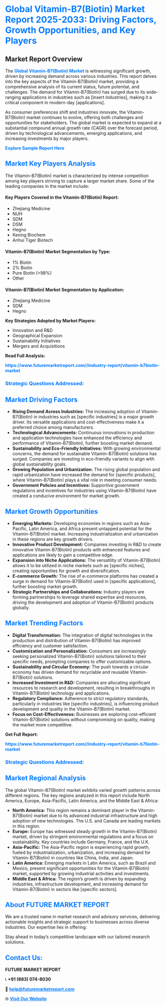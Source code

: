 <h1 style="color: #007BFF;">Global Vitamin-B7(Biotin) Market Report 2025-2033: Driving Factors, Growth Opportunities, and Key Players</h1>

<section id="overview">
<h2>Market Report Overview</h2>
<p>The <a href="https://www.futuremarketreport.com//industry-report/vitamin-b7biotin-market" style="color: #007BFF; text-decoration: none;"><strong>Global Vitamin-B7(Biotin) Market</strong></a> is witnessing significant growth, driven by increasing demand across various industries. This report delves into the key aspects of the Vitamin-B7(Biotin) market, providing a comprehensive analysis of its current status, future potential, and challenges. The demand for Vitamin-B7(Biotin) has surged due to its wide-ranging applications in industries such as [insert industries], making it a critical component in modern-day [applications].</p>
<p>As consumer preferences shift and industries innovate, the Vitamin-B7(Biotin) market continues to evolve, offering both challenges and opportunities for stakeholders. The global market is expected to expand at a substantial compound annual growth rate (CAGR) over the forecast period, driven by technological advancements, emerging applications, and increasing investments by major players.</p>
</section>

<section id="overview">
<p><a href="https://www.futuremarketreport.com//request-sample/reportId=79429" style="color: #007BFF; text-decoration: none;"><strong>Explore Sample Report Here</strong></a></p>
</section>

<section id="key-players">
<h2 style="color: #007BFF;">Market Key Players Analysis</h2>
<p>The Vitamin-B7(Biotin) market is characterized by intense competition among key players striving to capture a larger market share. Some of the leading companies in the market include:</p>
<h4>Key Players Covered in the Vitamin-B7(Biotin) Report:</h4>
<ul><li>Zhejiang Medicine</li><li>NUH</li><li>SDM</li><li>DSM</li><li>Hegno</li><li>Kexing Biochem</li><li>Anhui Tiger Biotech</li></ul>
<h4>Vitamin-B7(Biotin) Market Segmentation by Type:</h4>
<ul><li>1% Biotin</li><li>2% Biotin</li><li>Pure Biotin (&gt;98%)</li><li>Other</li></ul>

<h4>Vitamin-B7(Biotin) Market Segmentation by Application:</h4>
<ul><li>Zhejiang Medicine</li><li>SDM</li><li>Hegno</li></ul>
<p><strong>Key Strategies Adopted by Market Players:</strong></p>
<ul>
<li>Innovation and R&D</li>
<li>Geographical Expansion</li>
<li>Sustainability Initiatives</li>
<li>Mergers and Acquisitions</li>
</ul>
</section>

<section>
<p><strong>Read Full Analysis: </strong></p><a href="https://www.futuremarketreport.com//industry-report/vitamin-b7biotin-market" style="color: #007BFF; text-decoration: none;"><strong>https://www.futuremarketreport.com//industry-report/vitamin-b7biotin-market</strong></a>
<h3 style="color: #007BFF;">Strategic Questions Addressed:</h3>
</section>

<section id="driving-factors">
<h2 style="color: #007BFF;">Market Driving Factors</h2>
<ul>
<li><strong>Rising Demand Across Industries:</strong> The increasing adoption of Vitamin-B7(Biotin) in industries such as [specific industries] is a major growth driver. Its versatile applications and cost-effectiveness make it a preferred choice among manufacturers.</li>
<li><strong>Technological Advancements:</strong> Continuous innovations in production and application technologies have enhanced the efficiency and performance of Vitamin-B7(Biotin), further boosting market demand.</li>
<li><strong>Sustainability and Eco-Friendly Initiatives:</strong> With growing environmental concerns, the demand for sustainable Vitamin-B7(Biotin) solutions has surged. Companies are investing in eco-friendly variants to align with global sustainability goals.</li>
<li><strong>Growing Population and Urbanization:</strong> The rising global population and rapid urbanization have increased the demand for [specific products], where Vitamin-B7(Biotin) plays a vital role in meeting consumer needs.</li>
<li><strong>Government Policies and Incentives:</strong> Supportive government regulations and incentives for industries using Vitamin-B7(Biotin) have created a conducive environment for market growth.</li>
</ul>
</section>

<section id="growth-opportunities">
<h2 style="color: #007BFF;">Market Growth Opportunities</h2>
<ul>
<li><strong>Emerging Markets:</strong> Developing economies in regions such as Asia-Pacific, Latin America, and Africa present untapped potential for the Vitamin-B7(Biotin) market. Increasing industrialization and urbanization in these regions are key growth drivers.</li>
<li><strong>Innovative Product Development:</strong> Companies investing in R&D to create innovative Vitamin-B7(Biotin) products with enhanced features and applications are likely to gain a competitive edge.</li>
<li><strong>Expansion into Niche Applications:</strong> The versatility of Vitamin-B7(Biotin) allows it to be utilized in niche markets such as [specific niches], creating opportunities for growth and diversification.</li>
<li><strong>E-commerce Growth:</strong> The rise of e-commerce platforms has created a surge in demand for Vitamin-B7(Biotin) used in [specific applications], further boosting market growth.</li>
<li><strong>Strategic Partnerships and Collaborations:</strong> Industry players are forming partnerships to leverage shared expertise and resources, driving the development and adoption of Vitamin-B7(Biotin) products globally.</li>
</ul>
</section>

<section id="trending-factors">
<h2 style="color: #007BFF;">Market Trending Factors</h2>
<ul>
<li><strong>Digital Transformation:</strong> The integration of digital technologies in the production and distribution of Vitamin-B7(Biotin) has improved efficiency and customer satisfaction.</li>
<li><strong>Customization and Personalization:</strong> Consumers are increasingly seeking personalized Vitamin-B7(Biotin) solutions tailored to their specific needs, prompting companies to offer customizable options.</li>
<li><strong>Sustainability and Circular Economy:</strong> The push towards a circular economy has driven demand for recyclable and reusable Vitamin-B7(Biotin) solutions.</li>
<li><strong>Increased Investment in R&D:</strong> Companies are allocating significant resources to research and development, resulting in breakthroughs in Vitamin-B7(Biotin) technology and applications.</li>
<li><strong>Regulatory Compliance:</strong> Adherence to strict regulatory standards, particularly in industries like [specific industries], is influencing product development and quality in the Vitamin-B7(Biotin) market.</li>
<li><strong>Focus on Cost-Effectiveness:</strong> Businesses are exploring cost-efficient Vitamin-B7(Biotin) solutions without compromising on quality, making the market more competitive.</li>
</ul>
</section>

<section>
<p><strong>Get Full Report: </strong></p><a href="https://www.futuremarketreport.com//industry-report/vitamin-b7biotin-market" style="color: #007BFF; text-decoration: none;"><strong>https://www.futuremarketreport.com//industry-report/vitamin-b7biotin-market</strong></a>
<h3 style="color: #007BFF;">Strategic Questions Addressed:</h3>
</section>


<section id="regional-analysis">
<h2 style="color: #007BFF;">Market Regional Analysis</h2>
<p>The global Vitamin-B7(Biotin) market exhibits varied growth patterns across different regions. The key regions analyzed in this report include North America, Europe, Asia-Pacific, Latin America, and the Middle East & Africa:</p>
<ul>
<li><strong>North America:</strong> This region remains a dominant player in the Vitamin-B7(Biotin) market due to its advanced industrial infrastructure and high adoption of new technologies. The U.S. and Canada are leading markets in this region.</li>
<li><strong>Europe:</strong> Europe has witnessed steady growth in the Vitamin-B7(Biotin) market, driven by stringent environmental regulations and a focus on sustainability. Key countries include Germany, France, and the U.K.</li>
<li><strong>Asia-Pacific:</strong> The Asia-Pacific region is experiencing rapid growth, fueled by industrialization, urbanization, and increasing demand for Vitamin-B7(Biotin) in countries like China, India, and Japan.</li>
<li><strong>Latin America:</strong> Emerging markets in Latin America, such as Brazil and Mexico, present significant opportunities for the Vitamin-B7(Biotin) market, supported by growing industrial activities and investments.</li>
<li><strong>Middle East & Africa:</strong> The region’s growth is driven by expanding industries, infrastructure development, and increasing demand for Vitamin-B7(Biotin) in sectors like [specific sectors].</li>
</ul>
</section>

<footer>
<h2 style="color: #007BFF;">About FUTURE MARKET REPORT</h2>
<p>We are a trusted name in market research and advisory services, delivering actionable insights and strategic support to businesses across diverse industries. Our expertise lies in offering:</p>

<p>Stay ahead in today’s competitive landscape with our tailored research solutions.</p>

<h2 style="color: #007BFF;">Contact Us:</h2>
<p><strong>FUTURE MARKET REPORT</strong></p>
<p>📞 <strong>+91 (883) 074-8030</strong></p>
<p>📧 <strong><a href="mailto:help@futuremarketreport.com" style="color: #007BFF;">help@futuremarketreport.com</a></strong></p>
<p>🌐 <strong><a href="https://www.futuremarketreport.com/" style="color: #007BFF;">Visit Our Website</a></strong></p>
</footer>
